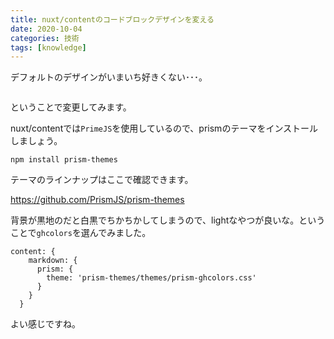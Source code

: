 ```yaml
---
title: nuxt/contentのコードブロックデザインを変える
date: 2020-10-04
categories: 技術
tags: [knowledge]
---
```


デフォルトのデザインがいまいち好きくない･･･。

<img src="https://firebasestorage.googleapis.com/v0/b/hukurouo.appspot.com/o/image%2Frapture_20201004133104.png?alt=media&token=845a92e8-870d-495c-a2c0-661aecc12bc5" alt="" width="">


ということで変更してみます。

nuxt/contentでは`PrimeJS`を使用しているので、prismのテーマをインストールしましょう。

`npm install prism-themes`

テーマのラインナップはここで確認できます。

https://github.com/PrismJS/prism-themes

背景が黒地のだと白黒でちかちかしてしまうので、lightなやつが良いな。ということで`ghcolors`を選んでみました。

```js[]
content: {
    markdown: {
      prism: {
        theme: 'prism-themes/themes/prism-ghcolors.css'
      }
    }
  }
```

よい感じですね。